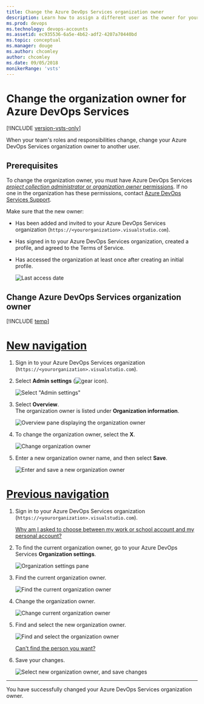 ```yaml
---
title: Change the Azure DevOps Services organization owner 
description: Learn how to assign a different user as the owner for your Azure DevOps Services organization, and learn what permissions are required to make updates.
ms.prod: devops
ms.technology: devops-accounts
ms.assetid: ec935536-6a5e-4b62-adf2-4207a70440bd
ms.topic: conceptual
ms.manager: douge
ms.author: chcomley
author: chcomley
ms.date: 09/05/2018
monikerRange: 'vsts'
---
```


# Change the organization owner for Azure DevOps Services

[!INCLUDE [version-vsts-only](../../_shared/version-vsts-only.md)]

When your team's roles and responsibilities change, change your Azure DevOps Services organization owner to another user.

<a name="ChangeOwner"></a>

## Prerequisites

To change the organization owner, you must have Azure DevOps Services [*project collection administrator* or *organization owner* permissions](faq-change-organization-ownership.md#find-owner-pca).
If no one in the organization has these permissions, contact
[Azure DevOps Services Support](https://visualstudio.microsoft.com/team-services/support).

Make sure that the new owner:

* Has been added and invited to your Azure DevOps Services organization (`https://<yourorganization>.visualstudio.com`).
* Has signed in to your Azure DevOps Services organization, created a profile, and agreed to the Terms of Service.
* Has accessed the organization at least once after creating an initial profile.

   ![Last access date](_img/change-organization-ownership/user-last-access.png)

## Change Azure DevOps Services organization owner

[!INCLUDE [temp](../../_shared/new-navigation.md)] 

# [New navigation](#tab/new-nav)

1. Sign in to your Azure DevOps Services organization (`https://<yourorganization>.visualstudio.com`).

2. Select **Admin settings** (![gear icon](../../_img/icons/gear-icon.png)).

   ![Select "Admin settings"](../../_shared/_img/settings/open-admin-settings-vert.png)

3. Select **Overview**.  
    The organization owner is listed under **Organization information**.

   ![Overview pane displaying the organization owner](_img/change-organization-ownership/find-organization-owner.png)

4. To change the organization owner, select the **X**.

   ![Change organization owner](_img/change-organization-ownership/change-organization-owner.png)

5. Enter a new organization owner name, and then select **Save**.

   ![Enter and save a new organization owner](_img/change-organization-ownership/save-new-organization-owner.png)  

# [Previous navigation](#tab/previous-nav)

1. Sign in to your Azure DevOps Services organization (`https://<yourorganization>.visualstudio.com`).

   [Why am I asked to choose between my work or school account and my personal account?](faq-change-organization-ownership.md)

2. To find the current organization owner, go to your Azure DevOps Services **Organization settings**.

   ![Organization settings pane](../../_shared/_img/settings/open-account-settings.png)

3. Find the current organization owner.

   ![Find the current organization owner](_img/change-organization-ownership/find-organization-owner.png)

4. Change the organization owner.

   ![Change current organization owner](_img/change-organization-ownership/change-organization-owner.png)

5. Find and select the new organization owner.

   ![Find and select the organization owner](_img/change-organization-ownership/vsofindneworganizationowner.png)

   [Can't find the person you want?](faq-change-organization-ownership.md#NoNewOwner)

6. Save your changes.

   ![Select new organization owner, and save changes](_img/change-organization-ownership/vsosaveneworganizationowner.png)

---

   You have successfully changed your Azure DevOps Services organization owner.
